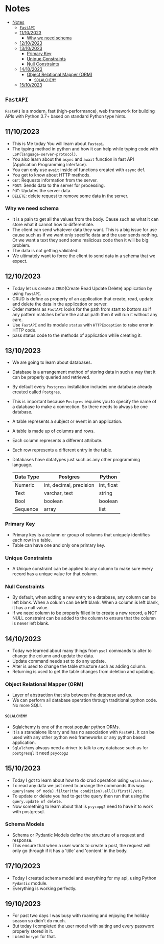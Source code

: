 # Notes

<!--toc:start-->

- [Notes](#notes)
  - [`FastAPI`](#fastapi)
  - [11/10/2023](#11102023)
    - [Why we need schema](#why-we-need-schema)
  - [12/10/2023](#12102023)
  - [13/10/2023](#13102023)
    - [Primary Key](#primary-key)
    - [Unique Constraints](#unique-constraints)
    - [Null Constraints](#null-constraints)
  - [14/10/2023](#14102023)
    - [Object Relational Mapper (ORM)](#object-relational-mapper-orm)
      - [`SQLALCHEMY`](#sqlalchemy)
  - [15/10/2023](#15102023)
  <!--toc:end-->

## `FastAPI`

`FastAPI` is a modern, fast (high-performance), web framework for building APIs with Python 3.7+ based on standard Python type hints.

## 11/10/2023

- This is Me today You will learn about `Fastapi`.
- The typing method in python and how it can help while typing code with `LSP(language-server-protocol)`.
- You also learn about the `async` and `await` function in fast API (Application Programming Interface).
- You can only use `await` inside of functions created with `async` def.
- You get to know about HTTP methods.
- `GET`: Requests information from the server.
- `POST`: Sends data to the server for processing.
- `PUT`: Updates the server data.
- `DELETE`: delete request to remove some data in the server.

### Why we need schema

- It is a pain to get all the values from the body. Cause such as what it can store what it cannot how to differentiate.
- The client can send whatever data they want. This is a big issue for use cause such as if we want only specific data and the user sends nothing. Or we want a text they send some malicious code then it will be big problem.
- The data is not getting validated.
- We ultimately want to force the client to send data in a schema that we expect.

## 12/10/2023

- Today let us create a `CRUD`(Create Read Update Delete) application by using `FastAPI`.
- CRUD is define as property of an application that create, read, update and delete the data in the application or server.
- Order matters as `FastAPI` looks for the path from start to bottom so if any pattern matches before the actual path then it will run it without any care.
- Use `FastAPI` and its module `status` with `HTTPException` to raise error in HTTP code.
- pass status code to the methods of application while creating it.

## 13/10/2023

- We are going to learn about databases.
- Database is a arrangement method of storing data in such a way that it can be properly queried and retrieved.
- By default every `Postgress` installation includes one database already created called `Postgres`.
- This is important because `Postgres` requires you to specify the name of a database to make a connection. So there needs to always be one database.
- A table represents a subject or event in an application.
- A table is made up of columns and rows.
- Each column represents a different attribute.
- Each row represents a different entry in the table.
- Databases have datatypes just such as any other programming language.

  | Data Type | Postgres                | Python     |
  | --------- | ----------------------- | ---------- |
  | Numeric   | int, decimal, precision | int, float |
  | Text      | varchar, text           | string     |
  | Bool      | boolean                 | boolean    |
  | Sequence  | array                   | list       |

### Primary Key

- Primary key is a column or group of columns that uniquely identifies each row in a table.
- Table can have one and only one primary key.

### Unique Constraints

- A Unique constraint can be applied to any column to make sure every record has a unique value for that column.

### Null Constraints

- By default, when adding a new entry to a database, any column can be left blank. When a column can be left blank. When a column is left blank, it has a null value.
- If we need column to be properly filled in to create a new record, a NOT NULL constraint can be added to the column to ensure that the column is never left blank.

## 14/10/2023

- Today we learned about many things from `psql` commands to alter to change the column and update the data.
- Update command needs set to do any update.
- Alter is used to change the table structure such as adding column.
- Returning is used to get the table changes from deletion and updating.

### Object Relational Mapper (ORM)

- Layer of abstraction that sits between the database and us.
- We can perform all database operation through traditional python code. No more SQL!.

#### `SQLALCHEMY`

- Sqlalchemy is one of the most popular python ORMs.
- It is a standalone library and has no association with `FastAPI`. It can be used with any other python web frameworks or any python based application.
- `Sqlalchemy` always need a driver to talk to any database such as for `postgresql` it need `psycopg2`

## 15/10/2023

- Today I got to learn about how to do crud operation using `sqlalchmey`.
- To read any data we just need to arrange the commands this way. `query(name of mode).filter(the condition).all()/first()/etc`.
- To update or delete you had to get the query then run that using the `query.update of delete`.
- Now something to learn about that is `psycopg2` need to have it to work with postgresql.

### Schema Models

- Schema or Pydantic Models define the structure of a request and response.
- This ensure that when a user wants to create a post, the request will only go through if it has a 'title' and 'content' in the body.

## 17/10/2023

- Today I created schema model and everything for my api, using Python `Pydantic` module.
- Everything is working perfectly.

## 19/10/2023

- For past two days I was busy with roaming and enjoying the holiday season so didn't do much.
- But today i completed the user model with salting and every password properly stored in it.
- I used `bcrypt` for that.
